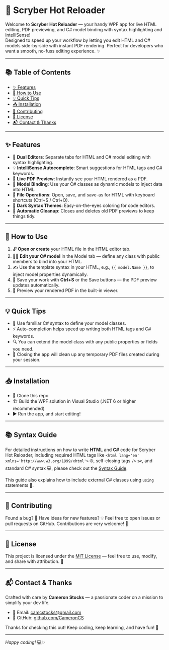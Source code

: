 # 🚀 Scryber Hot Reloader

Welcome to **Scryber Hot Reloader** — your handy WPF app for live HTML editing, PDF previewing, and C# model binding with syntax highlighting and IntelliSense!  
Designed to speed up your workflow by letting you edit HTML and C# models side-by-side with instant PDF rendering. Perfect for developers who want a smooth, no-fuss editing experience. ✨

---

## 📚 Table of Contents

- [✨ Features](#-features)  
- [🚀 How to Use](#-how-to-use)  
- [💡 Quick Tips](#-quick-tips)  
- [📥 Installation](#-installation)  
- [🤝 Contributing](#-contributing)  
- [📜 License](#-license)  
- [📬 Contact & Thanks](#-contact--thanks)

---

## ✨ Features

- 📝 **Dual Editors**: Separate tabs for HTML and C# model editing with syntax highlighting.  
- 💡 **IntelliSense Autocomplete**: Smart suggestions for HTML tags and C# keywords.  
- 📄 **Live PDF Preview**: Instantly see your HTML rendered as a PDF.  
- 🔗 **Model Binding**: Use your C# classes as dynamic models to inject data into HTML.  
- 💾 **File Operations**: Open, save, and save-as for HTML with keyboard shortcuts (Ctrl+S / Ctrl+O).  
- 🌙 **Dark Syntax Themes**: Easy-on-the-eyes coloring for code editors.  
- 🧹 **Automatic Cleanup**: Closes and deletes old PDF previews to keep things tidy.

---

## 🚀 How to Use

1. 🔓 **Open or create** your HTML file in the HTML editor tab.  
2. 👨‍💻 **Edit your C# model** in the Model tab — define any class with public members to bind into your HTML.  
3. ✍️ Use the template syntax in your HTML, e.g., `{{ model.Name }}`, to inject model properties dynamically.  
4. 💾 Save your work with **Ctrl+S** or the Save buttons — the PDF preview updates automatically.  
5. 👀 Preview your rendered PDF in the built-in viewer.

---

## 💡 Quick Tips

- 🔧 Use familiar C# syntax to define your model classes.  
- ⚡ Auto-completion helps speed up writing both HTML tags and C# keywords.  
- 🔍 You can extend the model class with any public properties or fields you need.  
- 🧹 Closing the app will clean up any temporary PDF files created during your session.

---

## 📥 Installation

- 📂 Clone this repo  
- 🏗️ Build the WPF solution in Visual Studio (.NET 6 or higher recommended)  
- ▶️ Run the app, and start editing!

---

## 📚 Syntax Guide

For detailed instructions on how to write **HTML** and **C#** code for Scryber Hot Reloader, including required HTML tags like `<html lang='en' xmlns='http://www.w3.org/1999/xhtml'>` 🌐, self-closing tags `/>` ✂️, and standard C# syntax 💻, please check out the [Syntax Guide](SyntaxRules.md).

This guide also explains how to include external C# classes using `using` statements 🧩.

---

## 🤝 Contributing

Found a bug? 🐞 Have ideas for new features? 💡 Feel free to open issues or pull requests on GitHub. Contributions are very welcome! 🙌

---

## 📜 License

This project is licensed under the [MIT License](LICENSE) — feel free to use, modify, and share with attribution. 🚀

---

## 📬 Contact & Thanks

Crafted with care by **Cameron Stocks** — a passionate coder on a mission to simplify your dev life.  

- 📧 Email: camcstocks@gmail.com  
- 🔗 GitHub: [github.com/CameronCS](https://github.com/CameronCS)  

Thanks for checking this out! Keep coding, keep learning, and have fun! 🎉

---

*Happy coding!* 💻✨
